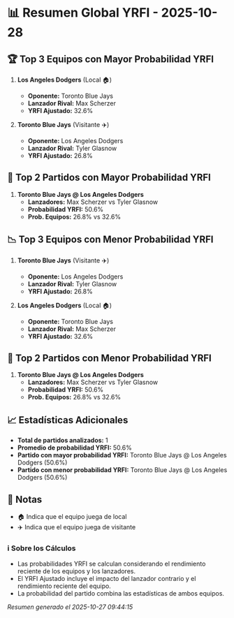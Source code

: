 # 📊 Resumen Global YRFI - 2025-10-28

## 🏆 Top 3 Equipos con Mayor Probabilidad YRFI

1. **Los Angeles Dodgers** (Local 🏠)
   - **Oponente:** Toronto Blue Jays
   - **Lanzador Rival:** Max Scherzer
   - **YRFI Ajustado:** 32.6%

2. **Toronto Blue Jays** (Visitante ✈️)
   - **Oponente:** Los Angeles Dodgers
   - **Lanzador Rival:** Tyler Glasnow
   - **YRFI Ajustado:** 26.8%

## 🎯 Top 2 Partidos con Mayor Probabilidad YRFI

1. **Toronto Blue Jays @ Los Angeles Dodgers**
   - **Lanzadores:** Max Scherzer vs Tyler Glasnow
   - **Probabilidad YRFI:** 50.6%
   - **Prob. Equipos:** 26.8% vs 32.6%

## 📉 Top 3 Equipos con Menor Probabilidad YRFI

1. **Toronto Blue Jays** (Visitante ✈️)
   - **Oponente:** Los Angeles Dodgers
   - **Lanzador Rival:** Tyler Glasnow
   - **YRFI Ajustado:** 26.8%

2. **Los Angeles Dodgers** (Local 🏠)
   - **Oponente:** Toronto Blue Jays
   - **Lanzador Rival:** Max Scherzer
   - **YRFI Ajustado:** 32.6%

## 🛑 Top 2 Partidos con Menor Probabilidad YRFI

1. **Toronto Blue Jays @ Los Angeles Dodgers**
   - **Lanzadores:** Max Scherzer vs Tyler Glasnow
   - **Probabilidad YRFI:** 50.6%
   - **Prob. Equipos:** 26.8% vs 32.6%

## 📈 Estadísticas Adicionales

- **Total de partidos analizados:** 1
- **Promedio de probabilidad YRFI:** 50.6%
- **Partido con mayor probabilidad YRFI:** Toronto Blue Jays @ Los Angeles Dodgers (50.6%)
- **Partido con menor probabilidad YRFI:** Toronto Blue Jays @ Los Angeles Dodgers (50.6%)

## 📝 Notas

- 🏠 Indica que el equipo juega de local
- ✈️ Indica que el equipo juega de visitante

### ℹ️ Sobre los Cálculos
- Las probabilidades YRFI se calculan considerando el rendimiento reciente de los equipos y los lanzadores.
- El YRFI Ajustado incluye el impacto del lanzador contrario y el rendimiento reciente del equipo.
- La probabilidad del partido combina las estadísticas de ambos equipos.

*Resumen generado el 2025-10-27 09:44:15*